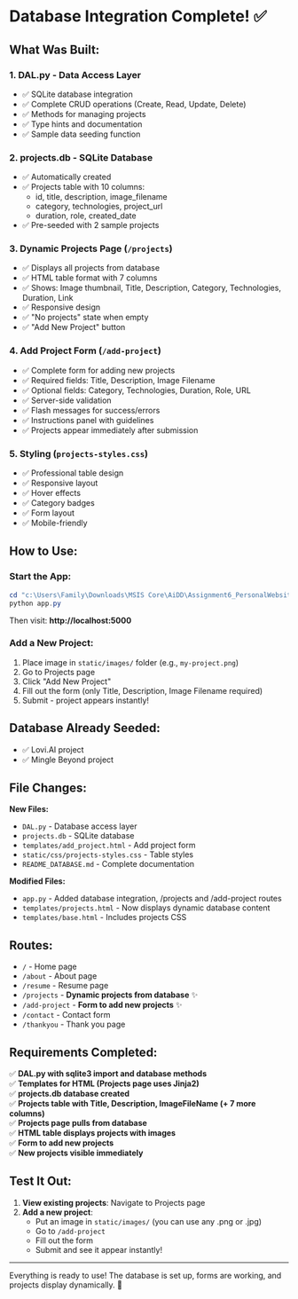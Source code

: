 # Database Integration Complete! ✅

## What Was Built:

### 1. **DAL.py** - Data Access Layer
- ✅ SQLite database integration
- ✅ Complete CRUD operations (Create, Read, Update, Delete)
- ✅ Methods for managing projects
- ✅ Type hints and documentation
- ✅ Sample data seeding function

### 2. **projects.db** - SQLite Database
- ✅ Automatically created
- ✅ Projects table with 10 columns:
  - id, title, description, image_filename
  - category, technologies, project_url
  - duration, role, created_date
- ✅ Pre-seeded with 2 sample projects

### 3. **Dynamic Projects Page** (`/projects`)
- ✅ Displays all projects from database
- ✅ HTML table format with 7 columns
- ✅ Shows: Image thumbnail, Title, Description, Category, Technologies, Duration, Link
- ✅ Responsive design
- ✅ "No projects" state when empty
- ✅ "Add New Project" button

### 4. **Add Project Form** (`/add-project`)
- ✅ Complete form for adding new projects
- ✅ Required fields: Title, Description, Image Filename
- ✅ Optional fields: Category, Technologies, Duration, Role, URL
- ✅ Server-side validation
- ✅ Flash messages for success/errors
- ✅ Instructions panel with guidelines
- ✅ Projects appear immediately after submission

### 5. **Styling** (`projects-styles.css`)
- ✅ Professional table design
- ✅ Responsive layout
- ✅ Hover effects
- ✅ Category badges
- ✅ Form layout
- ✅ Mobile-friendly

## How to Use:

### Start the App:
```powershell
cd "c:\Users\Family\Downloads\MSIS Core\AiDD\Assignment6_PersonalWebsite - Flask"
python app.py
```

Then visit: **http://localhost:5000**

### Add a New Project:
1. Place image in `static/images/` folder (e.g., `my-project.png`)
2. Go to Projects page
3. Click "Add New Project"
4. Fill out the form (only Title, Description, Image Filename required)
5. Submit - project appears instantly!

## Database Already Seeded:
- ✅ Lovi.AI project
- ✅ Mingle Beyond project

## File Changes:

**New Files:**
- `DAL.py` - Database access layer
- `projects.db` - SQLite database
- `templates/add_project.html` - Add project form
- `static/css/projects-styles.css` - Table styles
- `README_DATABASE.md` - Complete documentation

**Modified Files:**
- `app.py` - Added database integration, /projects and /add-project routes
- `templates/projects.html` - Now displays dynamic database content
- `templates/base.html` - Includes projects CSS

## Routes:

- `/` - Home page
- `/about` - About page  
- `/resume` - Resume page
- `/projects` - **Dynamic projects from database** ✨
- `/add-project` - **Form to add new projects** ✨
- `/contact` - Contact form
- `/thankyou` - Thank you page

## Requirements Completed:

✅ **DAL.py with sqlite3 import and database methods**  
✅ **Templates for HTML (Projects page uses Jinja2)**  
✅ **projects.db database created**  
✅ **Projects table with Title, Description, ImageFileName (+ 7 more columns)**  
✅ **Projects page pulls from database**  
✅ **HTML table displays projects with images**  
✅ **Form to add new projects**  
✅ **New projects visible immediately**  

## Test It Out:

1. **View existing projects**: Navigate to Projects page
2. **Add a new project**:
   - Put an image in `static/images/` (you can use any .png or .jpg)
   - Go to `/add-project`
   - Fill out the form
   - Submit and see it appear instantly!

---

Everything is ready to use! The database is set up, forms are working, and projects display dynamically. 🎉
